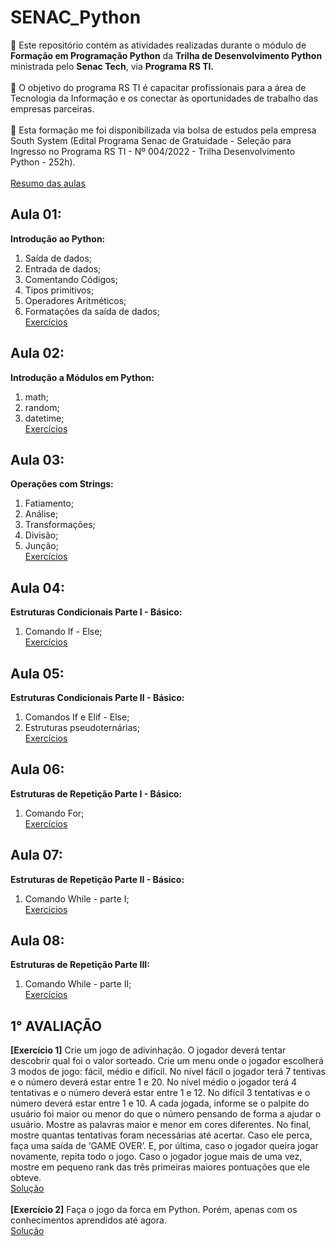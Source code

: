 # SENAC_Python

📌 Este repositório contém as atividades realizadas durante o módulo de <b>Formação em Programação Python</b> da <b>Trilha de Desenvolvimento Python</b> ministrada pelo <b>Senac Tech</b>, via <b>Programa RS TI.</b> <br><br>
📌 O objetivo do programa RS TI é capacitar profissionais para a área de Tecnologia da Informação e os conectar às oportunidades de trabalho das empresas parceiras. <br><br>
📌 Esta formação me foi disponibilizada via bolsa de estudos pela empresa South System (Edital Programa Senac de Gratuidade - Seleção para Ingresso no Programa RS TI - Nº 004/2022 - Trilha Desenvolvimento Python - 252h).
<br><br>
[Resumo das aulas](https://github.com/BWartchow/SENAC_Python/blob/main/Python_resumo.ipynb)
## Aula 01:
<b>Introdução ao Python:</b> <br>
1) Saída de dados;
2) Entrada de dados;
3) Comentando Códigos;
4) Tipos primitivos;
5) Operadores Aritméticos;
6) Formatações da saída de dados;
<br>[Exercícios](https://github.com/BWartchow/SENAC_Python/tree/main/Exercicios_Aula_01)

## Aula 02:
<b>Introdução a Módulos em Python:</b> <br>
1) math;
2) random;
3) datetime;
<br>[Exercícios](https://github.com/BWartchow/SENAC_Python/tree/main/Exercicios_Aula_02)

## Aula 03:
<b>Operações com Strings:</b> <br>
1) Fatiamento;
2) Análise;
3) Transformações;
4) Divisão;
5) Junção;
<br>[Exercícios](https://github.com/BWartchow/SENAC_Python/tree/main/Exercicios_Aula_03)

## Aula 04:
<b>Estruturas Condicionais Parte I - Básico:</b> <br>
1) Comando If - Else;
<br>[Exercícios](https://github.com/BWartchow/SENAC_Python/tree/main/Exercicios_Aula_04)

## Aula 05:
<b>Estruturas Condicionais Parte II - Básico:</b> <br>
1) Comandos If e Elif - Else;
2) Estruturas pseudoternárias;
<br>[Exercícios](https://github.com/BWartchow/SENAC_Python/tree/main/Exercicios_Aula_05)

## Aula 06:
<b>Estruturas de Repetição Parte I - Básico:</b> <br>
1) Comando For;
<br>[Exercícios](https://github.com/BWartchow/SENAC_Python/tree/main/Exercicios_Aula_06)

## Aula 07:
<b>Estruturas de Repetição Parte II - Básico: </b><br>
1) Comando While - parte I;
<br>[Exercícios](https://github.com/BWartchow/SENAC_Python/tree/main/Exercicios_Aula_07)

## Aula 08:
<b>Estruturas de Repetição Parte III: </b><br>
1) Comando While - parte II;
<br>[Exercícios](https://github.com/BWartchow/SENAC_Python/tree/main/Exercicios_Aula_08)

## 1° AVALIAÇÃO
<b>[Exercício 1]</b> Crie um jogo de adivinhação. O jogador deverá tentar descobrir qual foi o valor sorteado. Crie um menu onde o jogador escolherá 3 modos de jogo: fácil, médio e difícil. No nível fácil o jogador terá 7 tentivas e o número deverá estar entre 1 e 20. No nível médio o jogador terá 4 tentativas e o número deverá estar entre 1 e 12. No difícil 3 tentativas e o número deverá estar entre 1 e 10. A cada jogada, informe se o palpite do usuário foi maior ou menor do que o número pensando de forma a ajudar o usuário. Mostre as palavras maior e menor em cores diferentes. No final, mostre quantas tentativas foram necessárias até acertar. Caso ele perca, faça uma saída de ‘GAME OVER’. E, por última, caso o jogador queira jogar novamente, repita todo o jogo. Caso o jogador jogue mais de uma vez, mostre em pequeno rank das três primeiras maiores pontuações que ele obteve.
<br>[Solução](https://github.com/BWartchow/SENAC_Python/blob/main/Jogo_de_Adivinhacao.py)
<br><br><b>[Exercício 2]</b> Faça o jogo da forca em Python. Porém, apenas com os conhecimentos aprendidos até agora.
<br>[Solução](https://github.com/BWartchow/SENAC_Python/blob/main/Jogo_da_Forca.py)
